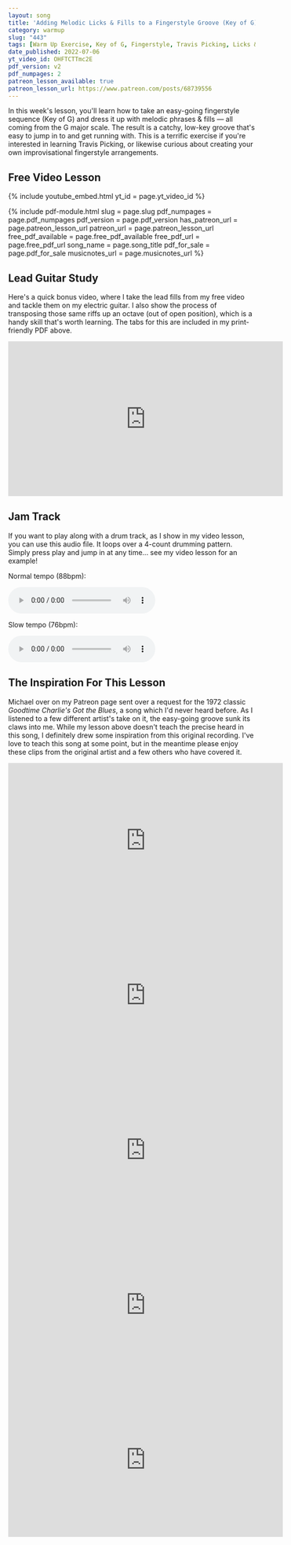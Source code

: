 ```yaml
---
layout: song
title: 'Adding Melodic Licks & Fills to a Fingerstyle Groove (Key of G)'
category: warmup
slug: "443"
tags: [Warm Up Exercise, Key of G, Fingerstyle, Travis Picking, Licks & Fills]
date_published: 2022-07-06
yt_video_id: OHFTCTTmc2E
pdf_version: v2
pdf_numpages: 2
patreon_lesson_available: true
patreon_lesson_url: https://www.patreon.com/posts/68739556
---
```


<p class="large mtl">In this week's lesson, you'll learn how to take an easy-going fingerstyle sequence (Key of G) and dress it up with melodic phrases & fills — all coming from the G major scale. The result is a catchy, low-key groove that's easy to jump in to and get running with. This is a terrific exercise if you're interested in learning Travis Picking, or likewise curious about creating your own improvisational fingerstyle arrangements.</p>

## Free Video Lesson

{% include youtube_embed.html yt_id = page.yt_video_id %}

{% include pdf-module.html slug = page.slug pdf_numpages = page.pdf_numpages pdf_version = page.pdf_version has_patreon_url = page.patreon_lesson_url patreon_url = page.patreon_lesson_url free_pdf_available = page.free_pdf_available free_pdf_url = page.free_pdf_url song_name = page.song_title pdf_for_sale = page.pdf_for_sale musicnotes_url = page.musicnotes_url %}

## Lead Guitar Study

Here's a quick bonus video, where I take the lead fills from my free video and tackle them on my electric guitar. I also show the process of transposing those same riffs up an octave (out of open position), which is a handy skill that's worth learning. The tabs for this are included in my print-friendly PDF above.

<iframe src="https://player.vimeo.com/video/727397090?h=e34fe6a053&amp;title=0&amp;byline=0&amp;portrait=0&amp;speed=0&amp;badge=0&amp;autopause=0&amp;player_id=0&amp;app_id=58479" width="560" height="315" frameborder="0" allow="autoplay; fullscreen; picture-in-picture" allowfullscreen title="#443 - Lead Guitar Study"></iframe>

## Jam Track

If you want to play along with a drum track, as I show in my video lesson, you can use this audio file. It loops over a 4-count drumming pattern. Simply press play and jump in at any time... see my video lesson for an example!

<p>Normal tempo (88bpm):</p>
<audio controls>
  <source src="/audio/443_fingerstylegroove_88bpm.mp3" type="audio/mpeg">
Your browser does not support the audio element.
</audio>

<p class="mtm">Slow tempo (76bpm):</p>
<audio controls>
  <source src="/audio/443_fingerstylegroove_76bpm.mp3" type="audio/mpeg">
Your browser does not support the audio element.
</audio>

## The Inspiration For This Lesson

Michael over on my Patreon page sent over a request for the 1972 classic _Goodtime Charlie's Got the Blues_, a song which I'd never heard before. As I listened to a few different artist's take on it, the easy-going groove sunk its claws into me. While my lesson above doesn't teach the precise heard in this song, I definitely drew some inspiration from this original recording. I've love to teach this song at some point, but in the meantime please enjoy these clips from the original artist and a few others who have covered it.

<iframe width="560" height="315" src="https://www.youtube.com/embed/-YP3pIPp8P8" title="YouTube video player" frameborder="0" allow="accelerometer; autoplay; clipboard-write; encrypted-media; gyroscope; picture-in-picture" allowfullscreen></iframe>

<iframe width="560" height="315" src="https://www.youtube.com/embed/Zk4eQTVNTaw" title="YouTube video player" frameborder="0" allow="accelerometer; autoplay; clipboard-write; encrypted-media; gyroscope; picture-in-picture" allowfullscreen></iframe>

<iframe width="560" height="315" src="https://www.youtube.com/embed/dZNmFR19m_I" title="YouTube video player" frameborder="0" allow="accelerometer; autoplay; clipboard-write; encrypted-media; gyroscope; picture-in-picture" allowfullscreen></iframe>

<iframe width="560" height="315" src="https://www.youtube.com/embed/utYypn7ueAA" title="YouTube video player" frameborder="0" allow="accelerometer; autoplay; clipboard-write; encrypted-media; gyroscope; picture-in-picture" allowfullscreen></iframe>

<iframe width="560" height="315" src="https://www.youtube.com/embed/HER-cPV5RJ0" title="YouTube video player" frameborder="0" allow="accelerometer; autoplay; clipboard-write; encrypted-media; gyroscope; picture-in-picture" allowfullscreen></iframe>

